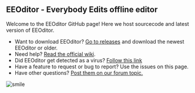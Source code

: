 ## EEOditor - Everybody Edits offline editor  
   
Welcome to the EEOditor GitHub page! Here we host sourcecode and latest version of EEOditor.
  
* Want to download EEOditor? [Go to releases](https://github.com/capasha/EEOEditor/releases) and download the newest EEOditor or older.  
* Need help? [Read the official wiki](https://github.com/capasha/EEOEditor/wiki).
* Did EEOditor get detected as a virus? [Follow this link](https://github.com/capasha/EEOEditor/wiki/Virus-Detection)
* Have a feature to request or bug to report? Use the issues on this page.
* Have other questions? [Post them on our forum topic.](https://forums.everybodyedits.com/viewtopic.php?id=47253) 

![smile](https://i.imgur.com/dfDnFPU.png)
